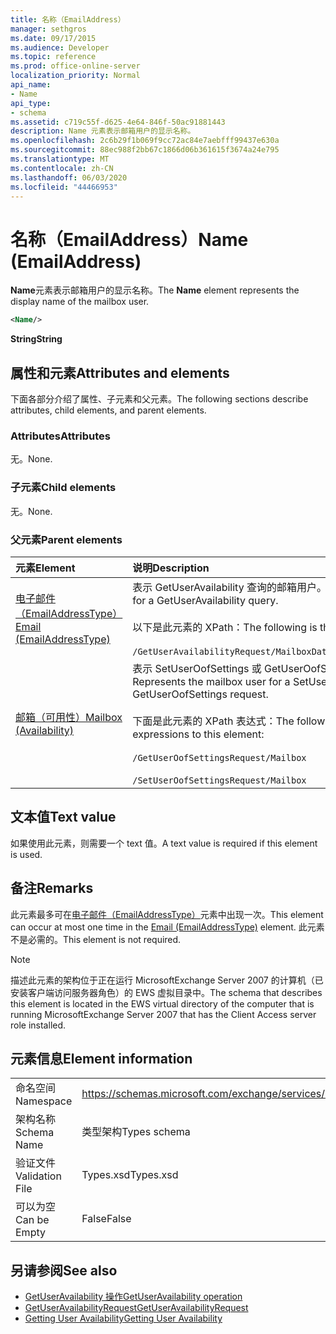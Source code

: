 ```yaml
---
title: 名称（EmailAddress）
manager: sethgros
ms.date: 09/17/2015
ms.audience: Developer
ms.topic: reference
ms.prod: office-online-server
localization_priority: Normal
api_name:
- Name
api_type:
- schema
ms.assetid: c719c55f-d625-4e64-846f-50ac91881443
description: Name 元素表示邮箱用户的显示名称。
ms.openlocfilehash: 2c6b29f1b069f9cc72ac84e7aebfff99437e630a
ms.sourcegitcommit: 88ec988f2bb67c1866d06b361615f3674a24e795
ms.translationtype: MT
ms.contentlocale: zh-CN
ms.lasthandoff: 06/03/2020
ms.locfileid: "44466953"
---
```

# <a name="name-emailaddress"></a><span data-ttu-id="dddd1-103">名称（EmailAddress）</span><span class="sxs-lookup"><span data-stu-id="dddd1-103">Name (EmailAddress)</span></span>

<span data-ttu-id="dddd1-104">**Name**元素表示邮箱用户的显示名称。</span><span class="sxs-lookup"><span data-stu-id="dddd1-104">The **Name** element represents the display name of the mailbox user.</span></span> 
  
```xml
<Name/>
```

<span data-ttu-id="dddd1-105">**String**</span><span class="sxs-lookup"><span data-stu-id="dddd1-105">**String**</span></span>

## <a name="attributes-and-elements"></a><span data-ttu-id="dddd1-106">属性和元素</span><span class="sxs-lookup"><span data-stu-id="dddd1-106">Attributes and elements</span></span>

<span data-ttu-id="dddd1-107">下面各部分介绍了属性、子元素和父元素。</span><span class="sxs-lookup"><span data-stu-id="dddd1-107">The following sections describe attributes, child elements, and parent elements.</span></span>
  
### <a name="attributes"></a><span data-ttu-id="dddd1-108">Attributes</span><span class="sxs-lookup"><span data-stu-id="dddd1-108">Attributes</span></span>

<span data-ttu-id="dddd1-109">无。</span><span class="sxs-lookup"><span data-stu-id="dddd1-109">None.</span></span>
  
### <a name="child-elements"></a><span data-ttu-id="dddd1-110">子元素</span><span class="sxs-lookup"><span data-stu-id="dddd1-110">Child elements</span></span>

<span data-ttu-id="dddd1-111">无。</span><span class="sxs-lookup"><span data-stu-id="dddd1-111">None.</span></span>
  
### <a name="parent-elements"></a><span data-ttu-id="dddd1-112">父元素</span><span class="sxs-lookup"><span data-stu-id="dddd1-112">Parent elements</span></span>

|<span data-ttu-id="dddd1-113">**元素**</span><span class="sxs-lookup"><span data-stu-id="dddd1-113">**Element**</span></span>|<span data-ttu-id="dddd1-114">**说明**</span><span class="sxs-lookup"><span data-stu-id="dddd1-114">**Description**</span></span>|
|:-----|:-----|
|[<span data-ttu-id="dddd1-115">电子邮件（EmailAddressType）</span><span class="sxs-lookup"><span data-stu-id="dddd1-115">Email (EmailAddressType)</span></span>](email-emailaddresstype.md) <br/> |<span data-ttu-id="dddd1-116">表示 GetUserAvailability 查询的邮箱用户。</span><span class="sxs-lookup"><span data-stu-id="dddd1-116">Represents the mailbox user for a GetUserAvailability query.</span></span>  <br/> <br/><span data-ttu-id="dddd1-117">以下是此元素的 XPath：</span><span class="sxs-lookup"><span data-stu-id="dddd1-117">The following is the XPath to this element:</span></span>  <br/><br/>  `/GetUserAvailabilityRequest/MailboxDataArray/MailboxData[i]/Email` <br/> |
|[<span data-ttu-id="dddd1-118">邮箱（可用性）</span><span class="sxs-lookup"><span data-stu-id="dddd1-118">Mailbox (Availability)</span></span>](mailbox-availability.md) <br/> | <span data-ttu-id="dddd1-119">表示 SetUserOofSettings 或 GetUserOofSettings 请求的邮箱用户。</span><span class="sxs-lookup"><span data-stu-id="dddd1-119">Represents the mailbox user for a SetUserOofSettings or GetUserOofSettings request.</span></span>  <br/><br/>  <span data-ttu-id="dddd1-120">下面是此元素的 XPath 表达式：</span><span class="sxs-lookup"><span data-stu-id="dddd1-120">The following are the XPath expressions to this element:</span></span>  <br/><br/>  `/GetUserOofSettingsRequest/Mailbox` <br/><br/>  `/SetUserOofSettingsRequest/Mailbox` <br/> |
   
## <a name="text-value"></a><span data-ttu-id="dddd1-121">文本值</span><span class="sxs-lookup"><span data-stu-id="dddd1-121">Text value</span></span>

<span data-ttu-id="dddd1-122">如果使用此元素，则需要一个 text 值。</span><span class="sxs-lookup"><span data-stu-id="dddd1-122">A text value is required if this element is used.</span></span>
  
## <a name="remarks"></a><span data-ttu-id="dddd1-123">备注</span><span class="sxs-lookup"><span data-stu-id="dddd1-123">Remarks</span></span>

<span data-ttu-id="dddd1-124">此元素最多可在[电子邮件（EmailAddressType）](email-emailaddresstype.md)元素中出现一次。</span><span class="sxs-lookup"><span data-stu-id="dddd1-124">This element can occur at most one time in the [Email (EmailAddressType)](email-emailaddresstype.md) element.</span></span> <span data-ttu-id="dddd1-125">此元素不是必需的。</span><span class="sxs-lookup"><span data-stu-id="dddd1-125">This element is not required.</span></span> 
  
> [!NOTE]
> <span data-ttu-id="dddd1-126">描述此元素的架构位于正在运行 MicrosoftExchange Server 2007 的计算机（已安装客户端访问服务器角色）的 EWS 虚拟目录中。</span><span class="sxs-lookup"><span data-stu-id="dddd1-126">The schema that describes this element is located in the EWS virtual directory of the computer that is running MicrosoftExchange Server 2007 that has the Client Access server role installed.</span></span> 
  
## <a name="element-information"></a><span data-ttu-id="dddd1-127">元素信息</span><span class="sxs-lookup"><span data-stu-id="dddd1-127">Element information</span></span>

|||
|:-----|:-----|
|<span data-ttu-id="dddd1-128">命名空间</span><span class="sxs-lookup"><span data-stu-id="dddd1-128">Namespace</span></span>  <br/> |https://schemas.microsoft.com/exchange/services/2006/types  <br/> |
|<span data-ttu-id="dddd1-129">架构名称</span><span class="sxs-lookup"><span data-stu-id="dddd1-129">Schema Name</span></span>  <br/> |<span data-ttu-id="dddd1-130">类型架构</span><span class="sxs-lookup"><span data-stu-id="dddd1-130">Types schema</span></span>  <br/> |
|<span data-ttu-id="dddd1-131">验证文件</span><span class="sxs-lookup"><span data-stu-id="dddd1-131">Validation File</span></span>  <br/> |<span data-ttu-id="dddd1-132">Types.xsd</span><span class="sxs-lookup"><span data-stu-id="dddd1-132">Types.xsd</span></span>  <br/> |
|<span data-ttu-id="dddd1-133">可以为空</span><span class="sxs-lookup"><span data-stu-id="dddd1-133">Can be Empty</span></span>  <br/> |<span data-ttu-id="dddd1-134">False</span><span class="sxs-lookup"><span data-stu-id="dddd1-134">False</span></span>  <br/> |
   
## <a name="see-also"></a><span data-ttu-id="dddd1-135">另请参阅</span><span class="sxs-lookup"><span data-stu-id="dddd1-135">See also</span></span>

- [<span data-ttu-id="dddd1-136">GetUserAvailability 操作</span><span class="sxs-lookup"><span data-stu-id="dddd1-136">GetUserAvailability operation</span></span>](getuseravailability-operation.md)
- [<span data-ttu-id="dddd1-137">GetUserAvailabilityRequest</span><span class="sxs-lookup"><span data-stu-id="dddd1-137">GetUserAvailabilityRequest</span></span>](getuseravailabilityrequest.md)
- [<span data-ttu-id="dddd1-138">Getting User Availability</span><span class="sxs-lookup"><span data-stu-id="dddd1-138">Getting User Availability</span></span>](https://msdn.microsoft.com/library/d4133fcb-9b0f-4e6b-aadf-a389da83516a%28Office.15%29.aspx)


